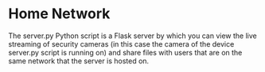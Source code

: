 # Home Network
The server.py Python script is a Flask server by which you can view the live streaming of security 
cameras (in this case the camera of the device server.py script is running on) and share files with users 
that are on the same network that the server is hosted on.
